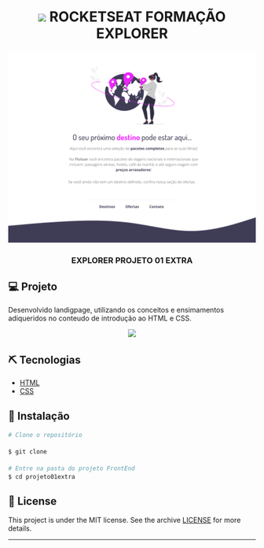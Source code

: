<div align="center">
  <h1> <img src="public/favicon.ico"> ROCKETSEAT FORMAÇÃO EXPLORER </h1>
  <img src="public/Desktop.png">
  <h3> EXPLORER PROJETO 01 EXTRA</h3>
</div>




## 💻 Projeto
Desenvolvido landigpage, utilizando os conceitos e ensimamentos adiqueridos no conteudo de introdução ao HTML e CSS.

<div align="center">
    <img src="public/Projeto 01.png">
</div>

## ⛏ Tecnologias
- [HTML](https://docs.adonisjs.com/guides/introduction)
- [CSS](https://reactjs.org/)

## 🚀 Instalação


```bash
# Clone o repositório

$ git clone

# Entre na pasta do projeto FrontEnd
$ cd projeto01extra

```

## 📝 License

This project is under the MIT license. See the archive [LICENSE](LICENSE.md) for more details.

---
<blockquote>
    
</blockquote>


